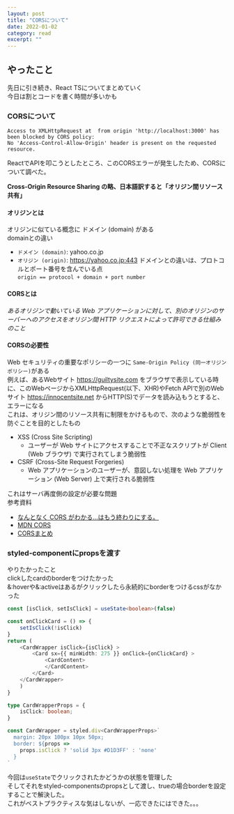 ```yaml
---
layout: post
title: "CORSについて" 
date: 2022-01-02 
category: read 
excerpt: ""
---
```


## やったこと
先日に引き続き、React TSについてまとめていく  
今日は割とコードを書く時間が多いかも

### CORSについて
```
Access to XMLHttpRequest at  from origin 'http://localhost:3000' has been blocked by CORS policy: 
No 'Access-Control-Allow-Origin' header is present on the requested resource.
```
ReactでAPIを叩こうとしたところ、このCORSエラーが発生したため、CORSについて調べた。

**Cross-Origin Resource Sharing の略、日本語訳すると「オリジン間リソース共有」**  
#### オリジンとは  
オリジンに似ている概念に ドメイン (domain) がある  
domainとの違い  
- `ドメイン (domain)`: yahoo.co.jp
- `オリジン (origin)`: https://yahoo.co.jp:443
ドメインとの違いは、プロトコルとポート番号を含んでいる点  
`origin == protocol + domain + port number`  

#### CORSとは  
*あるオリジンで動いている Web アプリケーションに対して、別のオリジンのサーバーへのアクセスをオリジン間 HTTP リクエストによって許可できる仕組みのこと*  


#### CORSの必要性
Web セキュリティの重要なポリシーの一つに `Same-Origin Policy (同一オリジンポリシー)`がある  
例えば、あるWebサイト https://guiltysite.com をブラウザで表示している時に、このWebページからXMLHttpRequest(以下、XHR)やFetch APIで別のWebサイト https://innocentsite.net からHTTP(S)でデータを読み込もうとすると、エラーになる  
これは、オリジン間のリソース共有に制限をかけるもので、次のような脆弱性を防ぐことを目的としたもの  
- XSS (Cross Site Scripting)
  - ユーザーが Web サイトにアクセスすることで不正なスクリプトが Client (Web ブラウザ) で実行されてしまう脆弱性
- CSRF (Cross-Site Request Forgeries)
  - Web アプリケーションのユーザーが、意図しない処理を Web アプリケーション (Web Server) 上で実行される脆弱性

これはサーバ再度側の設定が必要な問題  
参考資料 
- [なんとなく CORS がわかる...はもう終わりにする。](https://qiita.com/att55/items/2154a8aad8bf1409db2b)  
- [MDN CORS](https://developer.mozilla.org/ja/docs/Web/HTTP/CORS)  
- [CORSまとめ](https://qiita.com/tomoyukilabs/items/81698edd5812ff6acb34)


### styled-componentにpropsを渡す
やりたかったこと  
clickしたcardのborderをつけたかった  
&:hoverや&:activeはあるがクリックしたら永続的にborderをつけるcssがなかった  

```ts
const [isClick, setIsClick] = useState<boolean>(false)

const onClickCard = () => {
	setIsClick(!isClick)
}
return (
	<CardWrapper isClick={isClick} >
		<Card sx={{ minWidth: 275 }} onClick={onClickCard} >
			<CardContent>
			</CardContent>
		</Card>
	</CardWrapper>
	)
}

type CardWrapperProps = {
	isClick: boolean;
}

const CardWrapper = styled.div<CardWrapperProps>`
  margin: 20px 100px 10px 50px;
  border: ${props =>
	props.isClick ? 'solid 3px #D1D3FF' : 'none'
  }
`
```
今回は`useState`でクリックされたかどうかの状態を管理した  
そしてそれをstyled-componentsのpropsとして渡し、trueの場合borderを設定することで解決した。  
これがベストプラクティスな気はしないが、一応できたにはできた。。。  
